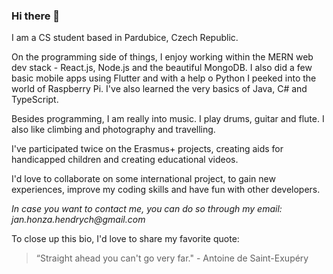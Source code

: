 ### Hi there 👋

I am a CS student based in Pardubice, Czech Republic.

On the programming side of things, I enjoy working within the MERN web dev stack - React.js, Node.js and the beautiful MongoDB. I also did a few basic mobile apps using Flutter and with a help o Python I peeked into the world of Raspberry Pi. I've also learned the very basics of Java, C# and TypeScript.

Besides programming, I am really into music. I play drums, guitar and flute. I also like climbing and photography and travelling.

I've participated twice on the Erasmus+ projects, creating aids for handicapped children and creating educational videos.

I'd love to collaborate on some international project, to gain new experiences, improve my coding skills and have fun with other developers.

_In case you want to contact me, you can do so through my email: jan.honza.hendrych@gmail.com_

To close up this bio, I'd love to share my favorite quote:
>“Straight ahead you can't go very far." - Antoine de Saint-Exupéry
